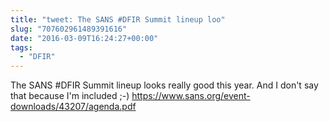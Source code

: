 ```yaml
---
title: "tweet: The SANS #DFIR Summit lineup loo"
slug: "707602961489391616"
date: "2016-03-09T16:24:27+00:00"
tags:
  - "DFIR"
---
```

The SANS #DFIR Summit lineup looks really good this year. And I don't say that because I'm included ;-) https://www.sans.org/event-downloads/43207/agenda.pdf